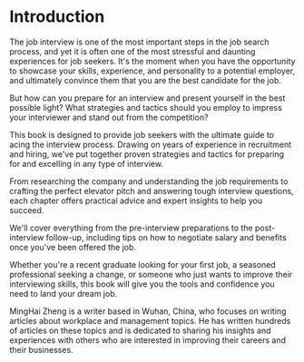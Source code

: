 # Introduction

The job interview is one of the most important steps in the job search process, and yet it is often one of the most stressful and daunting experiences for job seekers. It's the moment when you have the opportunity to showcase your skills, experience, and personality to a potential employer, and ultimately convince them that you are the best candidate for the job.

But how can you prepare for an interview and present yourself in the best possible light? What strategies and tactics should you employ to impress your interviewer and stand out from the competition?

This book is designed to provide job seekers with the ultimate guide to acing the interview process. Drawing on years of experience in recruitment and hiring, we've put together proven strategies and tactics for preparing for and excelling in any type of interview.

From researching the company and understanding the job requirements to crafting the perfect elevator pitch and answering tough interview questions, each chapter offers practical advice and expert insights to help you succeed.

We'll cover everything from the pre-interview preparations to the post-interview follow-up, including tips on how to negotiate salary and benefits once you've been offered the job.

Whether you're a recent graduate looking for your first job, a seasoned professional seeking a change, or someone who just wants to improve their interviewing skills, this book will give you the tools and confidence you need to land your dream job.

MingHai Zheng is a writer based in Wuhan, China, who focuses on writing articles about workplace and management topics. He has written hundreds of articles on these topics and is dedicated to sharing his insights and experiences with others who are interested in improving their careers and their businesses.
